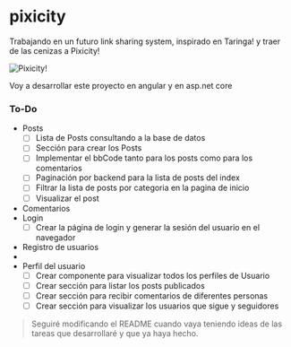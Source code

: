 # pixicity
Trabajando en un futuro link sharing system, inspirado en Taringa! y traer de las cenizas a Pixicity!

![Pixicity!](https://user-images.githubusercontent.com/1715022/126819095-8e2ef0f0-b336-48ce-a1dd-6ad084af66f5.png)

Voy a desarrollar este proyecto en angular y en asp.net core

### To-Do

  - Posts 
    - [ ] Lista de Posts consultando a la base de datos
    - [ ] Sección para crear los Posts
    - [ ] Implementar el bbCode tanto para los posts como para los comentarios
    - [ ] Paginación por backend para la lista de posts del index
    - [ ] Filtrar la lista de posts por categoria en la pagina de inicio
    - [ ] Visualizar el post

  - Comentarios
  - Login
    - [ ] Crear la página de login y generar la sesión del usuario en el navegador
 
  - Registro de usuarios
  - 
  - Perfil del usuario
    - [ ] Crear componente para visualizar todos los perfiles de Usuario
    - [ ] Crear sección para listar los posts publicados
    - [ ] Crear sección para recibir comentarios de diferentes personas
    - [ ] Crear sección para visualizar los usuarios que sigue y seguidores

> Seguiré modificando el README cuando vaya teniendo ideas de las tareas que desarrollaré y que ya haya hecho.
